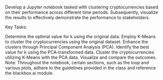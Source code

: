 Develop a Jupyter notebook tasked with clustering cryptocurrencies based on their performance across different time periods. Subsequently, visualize the results to effectively demonstrate the performance to stakeholders.

Key Tasks:

Determine the optimal value for k using the original data.
Employ K-Means to cluster the cryptocurrencies using the original dataset.
Enhance the clusters through Principal Component Analysis (PCA).
Identify the best value for k using the PCA-transformed data.
Cluster the cryptocurrencies utilizing K-Means with the PCA data.
Visualize and compare the outcomes.
Note: Throughout the notebook, certain sections, such as the loop and various plots, adhere to the guidelines provided in the class and reference the blackbox.ai module.
